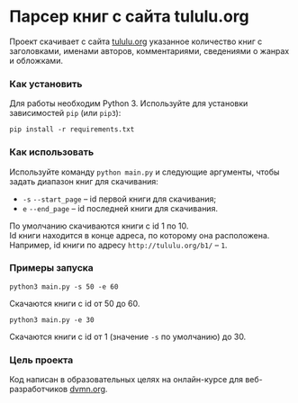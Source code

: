 # Парсер книг с сайта tululu.org

Проект скачивает с сайта [tululu.org](http://tululu.org/) указанное количество книг с заголовками, именами авторов, комментариями, сведениями о жанрах и обложками.

### Как установить

Для работы необходим Python 3. Используйте для установки зависимостей `pip` (или `pip3`):
```
pip install -r requirements.txt
```

### Как использовать

Используйте команду `python main.py` и следующие аргументы, чтобы задать диапазон книг для скачивания:

- `-s` `--start_page` – id первой книги для скачивания;
- `e` `--end_page` – id последней книги для скачивания.

По умолчанию скачиваются книги с id 1 по 10.  
Id книги находится в конце адреса, по которому она расположена. Например, id книги по адресу `http://tululu.org/b1/` – `1`.

### Примеры запуска
```
python3 main.py -s 50 -e 60
```
Скачаются книги с id от 50 до 60.
```
python3 main.py -e 30
```
Скачаются книги с id от 1 (значение `-s` по умолчанию) до 30.

### Цель проекта

Код написан в образовательных целях на онлайн-курсе для веб-разработчиков [dvmn.org](https://dvmn.org/).